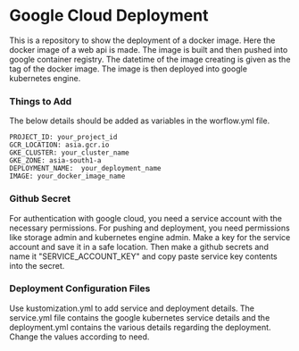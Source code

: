 # Google Cloud Deployment

This is a repository to show the deployment of a docker image. Here the docker image of a web api is made. The image is built and then pushed into google container registry. The datetime of the image creating is given as the tag of the docker image. The image is then deployed into google kubernetes engine.

### Things to Add

The below details should be added as variables in the worflow.yml file.

    PROJECT_ID: your_project_id
    GCR_LOCATION: asia.gcr.io
    GKE_CLUSTER: your_cluster_name
    GKE_ZONE: asia-south1-a
    DEPLOYMENT_NAME:  your_deployment_name
    IMAGE: your_docker_image_name


### Github Secret

For authentication with google cloud, you need a service account with the necessary permissions. For pushing and deployment, you need permissions like storage admin and kubernetes engine admin. Make a key for the service account and save it in a safe location. Then make a github secrets and name it "SERVICE_ACCOUNT_KEY" and copy paste service key contents into the secret.

### Deployment Configuration Files

Use kustomization.yml to add service and deployment details. The service.yml file contains the google kubernetes service details and the deployment.yml contains the various details regarding the deployment. Change the values according to need. 